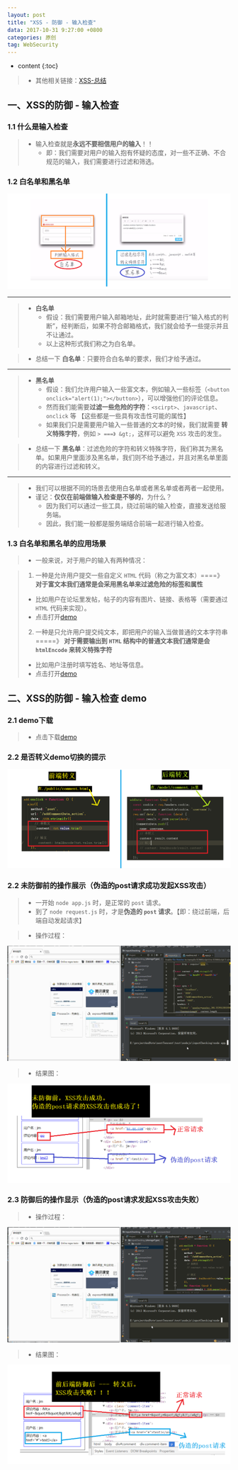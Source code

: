 ```yaml
---
layout: post
title: "XSS - 防御 - 输入检查"
data: 2017-10-31 9:27:00 +0800
categories: 原创
tag: WebSecurity
---
```

* content
{:toc}

> * 其他相关链接：[XSS-总结](http://www.jmazm.com/2017/10/31/XSS-inclustion/)

<!-- more -->


## 一、XSS的防御 - 输入检查

### 1.1 什么是输入检查

> * 输入检查就是**永远不要相信用户的输入**！！
>   * 即：我们需要对用户的输入抱有怀疑的态度，对一些不正确、不合规范的输入，我们需要进行过滤和筛选。

### 1.2 白名单和黑名单

![input](/styles/images/web/security/security-18.png)

---

> * **白名单**
>   * 假设：我们需要用户输入邮箱地址，此时就需要进行“输入格式的判断”，经判断后，如果不符合邮箱格式，我们就会给予一些提示并且不让通过。
>   * 以上这种形式我们称之为白名单。

> * 总结一下 **白名单**：只要符合白名单的要求，我们才给予通过。

---

> * **黑名单**
>   * 假设：我们允许用户输入一些富文本，例如输入一些标签（`<button onclick="alert(1);"></button>`），可以增强他们的评论信息。
>   * 然而我们能需要**过滤一些危险的字符**：`<scirpt>`、`javascript`、`onclick` 等 【这些都是一些具有攻击性可能的属性】
>   * 如果我们只是需要用户输入一些普通的文本的时候，我们就需要 **转义特殊字符**，例如 `> ===》 &gt;`，这样可以避免 `XSS` 攻击的发生。

> * 总结一下 **黑名单**：过滤危险的字符和转义特殊字符，我们称其为黑名单。如果用户里面涉及黑名单，我们则不给予通过，并且对黑名单里面的内容进行过滤和转义。

---

> * 我们可以根据不同的场景去使用白名单或者黑名单或者两者一起使用。
> * 谨记：**仅仅在前端做输入检查是不够的**，为什么？
>   * 因为我们可以通过一些工具，绕过前端的输入检查，直接发送给服务端。
>   * 因此，我们能一般都是服务端结合前端一起进行输入检查。

### 1.3 白名单和黑名单的应用场景

> * 一般来说，对于用户的输入有两种情况：

> 1. 一种是允许用户提交一些自定义 `HTML` 代码（称之为富文本）====》 **对于富文本我们通常是会采用黑名单来过滤危险的标签和属性**
>   * 比如用户在论坛里发帖，帖子的内容有图片、链接、表格等（需要通过 `HTML` 代码来实现）。
>   * 点击打开[demo](/effects/demo/demo-inputChecking/eg1.html)
> 2. 一种是只允许用户提交纯文本，即把用户的输入当做普通的文本字符串 =====》 **对于需要输出到 `HTML` 结构中的普通文本我们通常是会 `htmlEncode` 来转义特殊字符**
>   * 比如用户注册时填写姓名、地址等信息。
>   * 点击打开[demo](/effects/demo/demo-inputChecking/eg2.html)

## 二、XSS的防御 - 输入检查 demo

### 2.1 demo下载

> *  点击下载[demo](/effects/files/webSecurity/inputChecking.zip)

### 2.2 是否转义demo切换的提示

![input](/styles/images/web/security/security-21.png)

### 2.2 未防御前的操作展示（伪造的post请求成功发起XSS攻击）

> * 一开始 `node app.js` 时，是正常的 `post` 请求。
> * 到了 `node request.js` 时，才是**伪造的 `post` 请求**。【即：绕过前端，后端自动发起请求】

> * 操作过程：

![post](/effects/images/webSecurity/webSecurity-07.gif)

> * 结果图：

![input](/styles/images/web/security/security-19.png)

### 2.3 防御后的操作显示（伪造的post请求发起XSS攻击失败）

> * 操作过程：

![post](/effects/images/webSecurity/webSecurity-08.gif)

> * 结果图：

![input](/styles/images/web/security/security-20.png)






